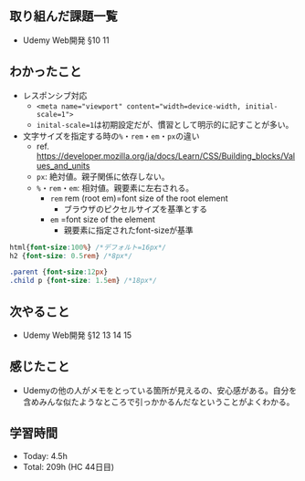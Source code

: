 ## 取り組んだ課題一覧
- Udemy Web開発 §10 11
## わかったこと
- レスポンシブ対応
  - `<meta name="viewport" content="width=device-width, initial-scale=1">`
  - `inital-scale=1`は初期設定だが、慣習として明示的に記すことが多い。
- 文字サイズを指定する時の`%`・`rem`・`em`・`px`の違い
  - ref. https://developer.mozilla.org/ja/docs/Learn/CSS/Building_blocks/Values_and_units
  - `px`: 絶対値。親子関係に依存しない。
  - `%`・`rem`・`em`: 相対値。親要素に左右される。
    - `rem` rem (root em)=font size of the root element
      - ブラウザのピクセルサイズを基準とする
    - `em` =font size of the element
      - 親要素に指定されたfont-sizeが基準
```css
html{font-size:100%} /*デフォルト=16px*/
h2 {font-size: 0.5rem} /*8px*/

.parent {font-size:12px}
.child p {font-size: 1.5em} /*18px*/
```
## 次やること
- Udemy Web開発 §12 13 14 15
## 感じたこと
- Udemyの他の人がメモをとっている箇所が見えるの、安心感がある。自分を含めみんな似たようなところで引っかかるんだなということがよくわかる。
## 学習時間
- Today: 4.5h 
- Total: 209h (HC 44日目)
